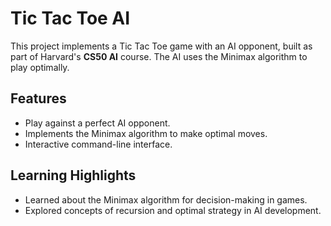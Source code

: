 # Tic Tac Toe AI
This project implements a Tic Tac Toe game with an AI opponent, built as part of Harvard's **CS50 AI** course. The AI uses the Minimax algorithm to play optimally.

## Features
- Play against a perfect AI opponent.
- Implements the Minimax algorithm to make optimal moves.
- Interactive command-line interface.

## Learning Highlights
- Learned about the Minimax algorithm for decision-making in games.
- Explored concepts of recursion and optimal strategy in AI development.

